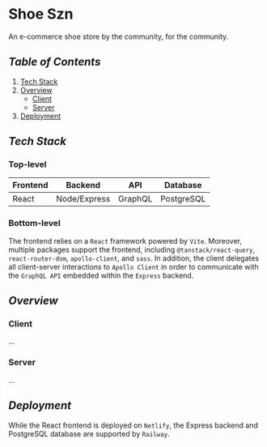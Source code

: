 # **Shoe Szn**

An e-commerce shoe store by the community, for the community.

## _**Table of Contents**_

1. [Tech Stack](https://github.com/sailecodes/shoe-szn?tab=readme-ov-file#tech-stack)
2. [Overview](https://github.com/sailecodes/shoe-szn?tab=readme-ov-file#tech-stack)
   - [Client](https://github.com/sailecodes/shoe-szn?tab=readme-ov-file#tech-stack)
   - [Server](https://github.com/sailecodes/shoe-szn?tab=readme-ov-file#tech-stack)
3. [Deployment](https://github.com/sailecodes/shoe-szn?tab=readme-ov-file#tech-stack)

## _**Tech Stack**_

### Top-level

| Frontend | Backend      | API     | Database   |
| -------- | ------------ | ------- | ---------- |
| React    | Node/Express | GraphQL | PostgreSQL |

### Bottom-level

The frontend relies on a `React` framework powered by `Vite`. Moreover, multiple packages support the frontend, including `@tanstack/react-query`, `react-router-dom`, `apollo-client`, and `sass`. In addition, the client delegates all client-server interactions to `Apollo Client` in order to communicate with the `GraphQL API` embedded within the `Express` backend.

## _**Overview**_

### Client

...

### Server

...

## _**Deployment**_

While the React frontend is deployed on `Netlify`, the Express backend and PostgreSQL database are supported by `Railway`.
